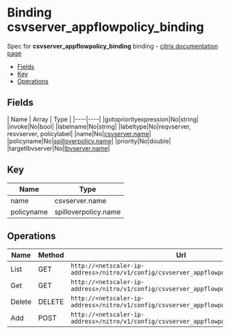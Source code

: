 # Binding csvserver_appflowpolicy_binding

Spec for **csvserver_appflowpolicy_binding** binding - [citrix documentation page](https://developer-docs.citrix.com/projects/netscaler-nitro-api/en/11.0/configuration/content-switching/csvserver_appflowpolicy_binding/csvserver_appflowpolicy_binding/)

- [Fields](#fields)
- [Key](#key)
- [Operations](#operations)

## Fields

| Name | Array | Type |
|----|----|
|gotopriorityexpression|No|string|
|invoke|No|bool|
|labelname|No|string|
|labeltype|No|reqvserver, resvserver, policylabel|
|name|No|[csvserver.name](/doc/resources/csvserver.md)|
|policyname|No|[spilloverpolicy.name](/doc/resources/spilloverpolicy.md)|
|priority|No|double|
|targetlbvserver|No|[lbvserver.name](/doc/resources/lbvserver.md)|

## Key

| Name | Type |
|----|----|
| name | csvserver.name |
| policyname | spilloverpolicy.name |

## Operations

| Name | Method | Url |
|----|----|----|
| List | GET | `http://<netscaler-ip-address>/nitro/v1/config/csvserver_appflowpolicy_binding` |
| Get | GET | `http://<netscaler-ip-address>/nitro/v1/config/csvserver_appflowpolicy_binding/<name>` |
| Delete | DELETE | `http://<netscaler-ip-address>/nitro/v1/config/csvserver_appflowpolicy_binding/<name>` |
| Add | POST | `http://<netscaler-ip-address>/nitro/v1/config/csvserver_appflowpolicy_binding` |

